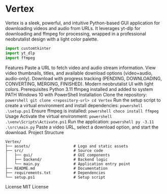 # Vertex

Vertex is a sleek, powerful, and intuitive Python-based GUI application for downloading videos and audio from URLs. It leverages yt-dlp for downloading and ffmpeg for processing, wrapped in a professional neobrutalist design with a light color palette.

```python
import customtkinter
import yt_dlp
import ffmpeg
```

Features
Paste a URL to fetch video and audio stream information.
View video thumbnails, titles, and available download options (video+audio, audio-only).
Download with progress tracking (PENDING, DOWNLOADING, CONVERTING, MERGING, FINISHED).
Modern neobrutalist UI with light colors.
Prerequisites
Python 3.11
ffmpeg installed and added to system PATH
Windows 10 with PowerShell
Installation
Clone the repository: ```powershell git clone <repository-url> cd Vertex```
Run the setup script to create a virtual environment and install dependencies: ```powershell .\setup.ps1```
Ensure ffmpeg is installed: ```powershell choco install ffmpeg```
Usage
Activate the virtual environment: ```powershell .\venv\Scripts\Activate.ps1```
Run the application: ```powershell py -3.11 .\src\main.py```
Paste a video URL, select a download option, and start the download.
Project Structure

```text
Vertex/
├── assets/                   # Logo and static assets
├── src/                      # Source code
│   ├── gui/                  # GUI components
│   ├── backend/              # Backend logic
│   └── main.py               # Application entry point
├── README.md                 # Documentation
├── requirements.txt          # Dependencies
└── setup.ps1                 # Setup script
```

License
MIT License
